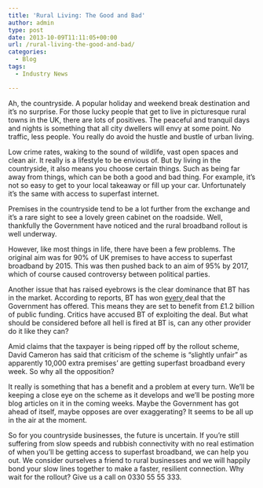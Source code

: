 ```yaml
---
title: 'Rural Living: The Good and Bad'
author: admin
type: post
date: 2013-10-09T11:11:05+00:00
url: /rural-living-the-good-and-bad/
categories:
  - Blog
tags:
  - Industry News

---
```

Ah, the countryside. A popular holiday and weekend break destination and it’s no surprise. For those lucky people that get to live in picturesque rural towns in the UK, there are lots of positives. The peaceful and tranquil days and nights is something that all city dwellers will envy at some point. No traffic, less people. You really do avoid the hustle and bustle of urban living.

Low crime rates, waking to the sound of wildlife, vast open spaces and clean air. It really is a lifestyle to be envious of. But by living in the countryside, it also means you choose certain things. Such as being far away from things, which can be both a good and bad thing. For example, it’s not so easy to get to your local takeaway or fill up your car. Unfortunately it’s the same with access to superfast internet.

Premises in the countryside tend to be a lot further from the exchange and it’s a rare sight to see a lovely green cabinet on the roadside. Well, thankfully the Government have noticed and the rural broadband rollout is well underway.

However, like most things in life, there have been a few problems. The original aim was for 90% of UK premises to have access to superfast broadband by 2015. This was then pushed back to an aim of 95% by 2017, which of course caused controversy between political parties.

Another issue that has raised eyebrows is the clear dominance that BT has in the market. According to reports, BT has won <span style="text-decoration: underline;">every </span>deal that the Government has offered. This means they are set to benefit from £1.2 billion of public funding. Critics have accused BT of exploiting the deal. But what should be considered before all hell is fired at BT is, can any other provider do it like they can?

Amid claims that the taxpayer is being ripped off by the rollout scheme, David Cameron has said that criticism of the scheme is “slightly unfair” as apparently 10,000 extra premises’ are getting superfast broadband every week. So why all the opposition?

It really is something that has a benefit and a problem at every turn. We’ll be keeping a close eye on the scheme as it develops and we’ll be posting more blog articles on it in the coming weeks. Maybe the Government has got ahead of itself, maybe opposes are over exaggerating? It seems to be all up in the air at the moment.

So for you countryside businesses, the future is uncertain. If you’re still suffering from slow speeds and rubbish connectivity with no real estimation of when you’ll be getting access to superfast broadband, we can help you out. We consider ourselves a friend to rural businesses and we will happily bond your slow lines together to make a faster, resilient connection. Why wait for the rollout? Give us a call on 0330 55 55 333.